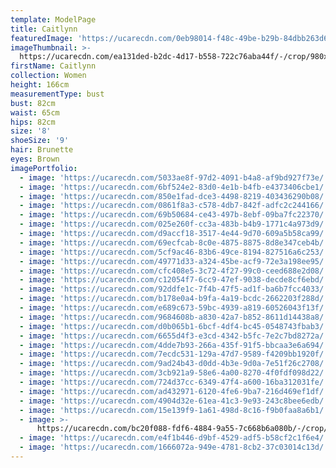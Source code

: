 ```yaml
---
template: ModelPage
title: Caitlynn
featuredImage: 'https://ucarecdn.com/0eb98014-f48c-49be-b29b-84dbb263d61f/'
imageThumbnail: >-
  https://ucarecdn.com/ea131ded-b2dc-4d17-b558-722c76aba44f/-/crop/980x1217/419,64/-/preview/
firstName: Caitlynn
collection: Women
height: 166cm
measurementType: bust
bust: 82cm
waist: 65cm
hips: 82cm
size: '8'
shoeSize: '9'
hair: Brunette
eyes: Brown
imagePortfolio:
  - image: 'https://ucarecdn.com/5033ae8f-97d2-4091-b4a8-af9bd927f73e/'
  - image: 'https://ucarecdn.com/6bf524e2-83d0-4e1b-b4fb-e4373406cbe1/'
  - image: 'https://ucarecdn.com/850e1fad-dce3-4498-8219-403436290b08/'
  - image: 'https://ucarecdn.com/0861f8a3-c578-4db7-842f-adfc2c244166/'
  - image: 'https://ucarecdn.com/69b50684-ce43-497b-8ebf-09ba7fc22370/'
  - image: 'https://ucarecdn.com/025e260f-cc3a-483b-b4b9-1771c4a973d9/'
  - image: 'https://ucarecdn.com/d9accf18-3517-4e44-9d70-609a5b58ca99/'
  - image: 'https://ucarecdn.com/69ecfcab-8c0e-4875-8875-8d8e347ceb4b/'
  - image: 'https://ucarecdn.com/5cf9ac46-83b6-49ce-8194-827516a6c253/'
  - image: 'https://ucarecdn.com/49771d33-a324-45be-acf9-72e3a198ee95/'
  - image: 'https://ucarecdn.com/cfc408e5-3c72-4f27-99c0-ceed688e2d08/'
  - image: 'https://ucarecdn.com/c12054f7-6cc9-47ef-9038-decde8cf6ebd/'
  - image: 'https://ucarecdn.com/92ddfe1c-7f4b-47f5-ad1f-ba6b7fcc4033/'
  - image: 'https://ucarecdn.com/b178e0a4-b9fa-4a19-bcdc-2662203f288d/'
  - image: 'https://ucarecdn.com/e689c673-59bc-4939-a819-60526043f13f/'
  - image: 'https://ucarecdn.com/9684608b-a830-42a7-b852-8611d14438a8/'
  - image: 'https://ucarecdn.com/d0b065b1-6bcf-4df4-bc45-0548743fbab3/'
  - image: 'https://ucarecdn.com/6655d4f3-e3cd-4342-b5fc-7e2c7bd8272a/'
  - image: 'https://ucarecdn.com/4dde7b93-266a-435f-91f5-bbcaa3e6a694/'
  - image: 'https://ucarecdn.com/7ecdc531-129a-47d7-9589-f4209bb1920f/'
  - image: 'https://ucarecdn.com/9ad24b43-d0dd-4b3e-9d0a-7e51f26c2708/'
  - image: 'https://ucarecdn.com/3cb921a9-58e6-4a00-8270-4f0fdf098d22/'
  - image: 'https://ucarecdn.com/724d37cc-6349-47f4-a600-16ba312031fe/'
  - image: 'https://ucarecdn.com/ad432971-6120-4fe6-9ba7-216d469ef1df/'
  - image: 'https://ucarecdn.com/4904d32e-61ea-41c3-9e93-243c8bee6edb/'
  - image: 'https://ucarecdn.com/15e139f9-1a61-498d-8c16-f9b0faa8a6b1/'
  - image: >-
      https://ucarecdn.com/bc20f088-fdf6-4884-9a55-7c668b6a080b/-/crop/889x300/0,0/-/preview/
  - image: 'https://ucarecdn.com/e4f1b446-d9bf-4529-adf5-b58cf2c1f6e4/'
  - image: 'https://ucarecdn.com/1666072a-949e-4781-8cb2-37c03014c13d/'
---
```



